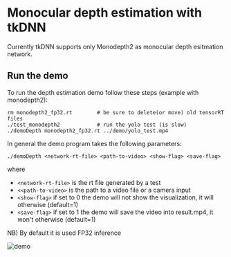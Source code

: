 # Monocular depth estimation with tkDNN

Currently tkDNN supports only Monodepth2 as monocular depth esitmation network.


## Run the demo

To run the depth estimation demo follow these steps (example with monodepth2):
```
rm monodepth2_fp32.rt        # be sure to delete(or move) old tensorRT files
./test_monodepth2            # run the yolo test (is slow)
./demoDepth monodepth2_fp32.rt ../demo/yolo_test.mp4 
```
In general the demo program takes the following parameters:
```
./demoDepth <network-rt-file> <path-to-video> <show-flag> <save-flag>
```
where
*  ```<network-rt-file>``` is the rt file generated by a test
*  ```<<path-to-video>``` is the path to a video file or a camera input  
*  ```<show-flag>``` if set to 0 the demo will not show the visualization, it will otherwise (default=1)
*  ```<save-flag>``` if set to 1 the demo will save the video into result.mp4, it won't otherwise (default=1)

NB) By default it is used FP32 inference


![demo](https://user-images.githubusercontent.com/11939259/160845358-0d6ab15d-c5f4-46ae-b9da-bfaf3903389d.gif "Results on yolo_test.mp4")  


<!-- ## FPS Results

Inference FPS of shelfnet with tkDNN, average of 1200 images on:
  * RTX 2080Ti (CUDA 10.2, TensorRT 7.0.0, Cudnn 7.6.5);
  * Xavier AGX, Jetpack 4.3 (CUDA 10.0, CUDNN 7.6.3, tensorrt 6.0.1 );

| Platform   | Test                     | Phase   | FP32, ms  | FP32, FPS | FP16, ms  |	FP16, FPS  | INT8, ms |	INT8, FPS | 
| :------:   | :-----:                  | :-----: | :-----:   | :-----:   | :-----:   |	:-----:    | :-----:  |	:-----:   | 
| RTX 2080Ti | shelfnet 1024x1024 (B=1) | pre     | 6.11863   |  163.435  |   5.81465 |  171.979   |  5.88699 |   169.866 |
| RTX 2080Ti | shelfnet 1024x1024 (B=1) | inf     | 11.5464   |  86.6074  |   7.35396 |  135.981   |  6.37623 |   156.832 |
| RTX 2080Ti | shelfnet 1024x1024 (B=1) | post    | 4.09058   |  244.464  |   3.91961 |  255.128   |  4.07343 |   245.493 |
| RTX 2080Ti | shelfnet 1024x1024 (B=1) | tot     | 21.7556   |  45.9652  |   17.0882 |  58.5199   |  16.3366 |   61.2121 |
| RTX 2080Ti | shelfnet 2048x2048 (B=4) | pre     | 25.435    |  39.3158  |   25.2953 |  39.5331   |  25.9303 |   38.565  | 
| RTX 2080Ti | shelfnet 2048x2048 (B=4) | inf     | 36.5015   |  27.3961  |   17.0534 |  58.6395   |  15.6061 |   64.0773 |  
| RTX 2080Ti | shelfnet 2048x2048 (B=4) | post    | 17.3917   |  57.4985  |   17.1649 |  58.2583   |  17.5539 |   56.9675 |  
| RTX 2080Ti | shelfnet 2048x2048 (B=4) | tot     | 79.3283   |  12.6058  |   59.5136 |  16.8029   |  59.0903 |   16.9233 |  
| AGX Xavier | shelfnet 1024x1024 (B=1) | pre     | 8.0174    |  124.729  |   7.5117  |  133.126   |  7.47333 |   133.809 |
| AGX Xavier | shelfnet 1024x1024 (B=1) | inf     | 72.4173   |  13.8089  |   37.505  |  26.6631   |  31.3286 |   31.9197 |
| AGX Xavier | shelfnet 1024x1024 (B=1) | post    | 8.89958   |  112.365  |   8.83576 |  113.176   |  9.42655 |   106.083 |
| AGX Xavier | shelfnet 1024x1024 (B=1) | tot     | 89.3342   |  11.1939  |   53.8525 |  18.5692   |  48.2285 |   20.7346 |
| AGX Xavier | shelfnet 2048x2048 (B=4) | pre     | 47.1454   |  21.211   |   21.6475 |  46.1947   |  21.4201 |   46.6851 | 
| AGX Xavier | shelfnet 2048x2048 (B=4) | inf     | 266.537   |  3.75183  |   128.321 |  7.79293   |  107.621 |   9.29185 |  
| AGX Xavier | shelfnet 2048x2048 (B=4) | post    | 44.0711   |  22.6906  |   40.1732 |  24.8922   |  39.873  |   25.0796 |  
| AGX Xavier | shelfnet 2048x2048 (B=4) | tot     | 357.753   |  2.79522  |   190.142 |  5.25922   |  168.914 |   5.92016 |   -->

